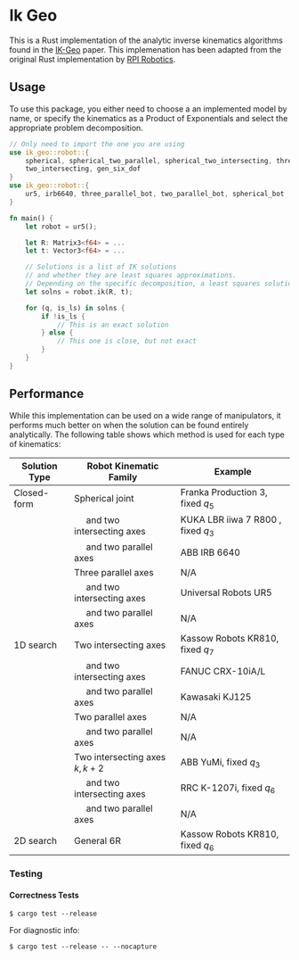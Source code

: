 # Ik Geo

This is a Rust implementation of the analytic inverse kinematics algorithms found in the [IK-Geo](https://arxiv.org/abs/2211.05737) paper. This implemenation has been adapted from the original Rust implementation by [RPI Robotics](https://github.com/rpiRobotics/ik-geo).

## Usage

To use this package, you either need to choose a an implemented model by name, or specify the kinematics as a Product of Exponentials and select the appropriate problem decomposition.

```rust
// Only need to import the one you are using
use ik_geo::robot::{
    spherical, spherical_two_parallel, spherical_two_intersecting, three_parallel_two_intersecting, three_parallel, two_parallel, 
    two_intersecting, gen_six_dof
}
use ik_geo::robot::{
    ur5, irb6640, three_parallel_bot, two_parallel_bot, spherical_bot
}

fn main() {
    let robot = ur5();

    let R: Matrix3<f64> = ...
    let t: Vector3<f64> = ...

    // Solutions is a list of IK solutions
    // and whether they are least squares approximations.
    // Depending on the specific decomposition, a least squares solution might not be available.
    let solns = robot.ik(R, t);

    for (q, is_ls) in solns {
        if !is_ls {
            // This is an exact solution
        } else {
            // This one is close, but not exact
        }
    }
}
```

## Performance

While this implementation can be used on a wide range of manipulators, it performs much better on when the solution can be found entirely analytically. The following table shows which method is used for each type of kinematics:

| Solution Type | Robot Kinematic Family                             | Example                            |
| ------------- | -------------------------------------------------- | ---------------------------------- |
| Closed-form   | Spherical joint                                    | Franka Production 3, fixed $q_5$   |
|               | &nbsp;&nbsp;&nbsp;&nbsp; and two intersecting axes | KUKA LBR iiwa 7 R800 , fixed $q_3$ |
|               | &nbsp;&nbsp;&nbsp;&nbsp; and two parallel axes     | ABB IRB 6640                       |
|               | Three parallel axes                                | N/A                                |
|               | &nbsp;&nbsp;&nbsp;&nbsp; and two intersecting axes | Universal Robots UR5               |
|               | &nbsp;&nbsp;&nbsp;&nbsp; and two parallel axes     | N/A                                |
| 1D search     | Two intersecting axes                              | Kassow Robots KR810, fixed $q_7$   |
|               | &nbsp;&nbsp;&nbsp;&nbsp; and two intersecting axes | FANUC CRX-10iA/L                   |
|               | &nbsp;&nbsp;&nbsp;&nbsp; and two parallel axes     | Kawasaki KJ125                     |
|               | Two parallel axes                                  | N/A                                |
|               | &nbsp;&nbsp;&nbsp;&nbsp; and two parallel axes     | N/A                                |
|               | Two intersecting axes $k, k+2$                     | ABB YuMi, fixed $q_3$              |
|               | &nbsp;&nbsp;&nbsp;&nbsp; and two intersecting axes | RRC K-1207i, fixed $q_6$           |
|               | &nbsp;&nbsp;&nbsp;&nbsp; and two parallel axes     | N/A                                |
| 2D search     | General 6R                                         | Kassow Robots KR810, fixed $q_6$   |

### Testing

#### Correctness Tests

```
$ cargo test --release
```

For diagnostic info:

```
$ cargo test --release -- --nocapture
```
